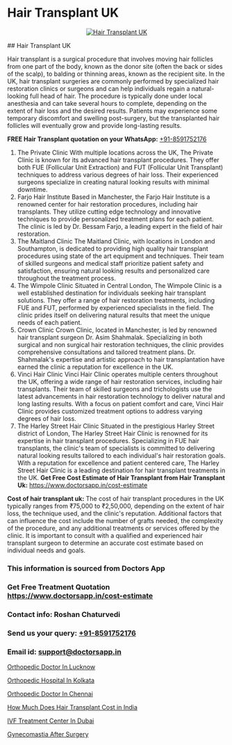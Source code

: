 # Hair Transplant UK

<p align="center">
  <a href="https://doctorsapp.co.in/uploads/treatment_image/Finding%20the%20best%20hair%20clinic.jpg">
    <img src="https://doctorsapp.co.in/treatment/hair-transplant" alt="Hair Transplant UK">
  </a>
</p>
## Hair Transplant UK

Hair transplant is a surgical procedure that involves moving hair follicles from one part of the body, known as the donor site (often the back or sides of the scalp), to balding or thinning areas, known as the recipient site. In the UK, hair transplant surgeries are commonly performed by specialized hair restoration clinics or surgeons and can help individuals regain a natural-looking full head of hair. The procedure is typically done under local anesthesia and can take several hours to complete, depending on the extent of hair loss and the desired results. Patients may experience some temporary discomfort and swelling post-surgery, but the transplanted hair follicles will eventually grow and provide long-lasting results.

**FREE Hair Transplant quotation on your WhatsApp:**  [+91-8591752176](https://api.whatsapp.com/send?phone=8591752176)

1) The Private Clinic   With multiple locations across the UK, The Private Clinic is known for its advanced hair transplant procedures. They offer both FUE (Follicular Unit Extraction) and FUT (Follicular Unit Transplant) techniques to address various degrees of hair loss. Their experienced surgeons specialize in creating natural looking results with minimal downtime.
2) Farjo Hair Institute   Based in Manchester, the Farjo Hair Institute is a renowned center for hair restoration procedures, including hair transplants. They utilize cutting edge technology and innovative techniques to provide personalized treatment plans for each patient. The clinic is led by Dr. Bessam Farjo, a leading expert in the field of hair restoration.
3) The Maitland Clinic   The Maitland Clinic, with locations in London and Southampton, is dedicated to providing high quality hair transplant procedures using state of the art equipment and techniques. Their team of skilled surgeons and medical staff prioritize patient safety and satisfaction, ensuring natural looking results and personalized care throughout the treatment process.
4) The Wimpole Clinic   Situated in Central London, The Wimpole Clinic is a well established destination for individuals seeking hair transplant solutions. They offer a range of hair restoration treatments, including FUE and FUT, performed by experienced specialists in the field. The clinic prides itself on delivering natural results that meet the unique needs of each patient.
5) Crown Clinic   Crown Clinic, located in Manchester, is led by renowned hair transplant surgeon Dr. Asim Shahmalak. Specializing in both surgical and non surgical hair restoration techniques, the clinic provides comprehensive consultations and tailored treatment plans. Dr. Shahmalak's expertise and artistic approach to hair transplantation have earned the clinic a reputation for excellence in the UK.
6) Vinci Hair Clinic   Vinci Hair Clinic operates multiple centers throughout the UK, offering a wide range of hair restoration services, including hair transplants. Their team of skilled surgeons and trichologists use the latest advancements in hair restoration technology to deliver natural and long lasting results. With a focus on patient comfort and care, Vinci Hair Clinic provides customized treatment options to address varying degrees of hair loss.
7) The Harley Street Hair Clinic   Situated in the prestigious Harley Street district of London, The Harley Street Hair Clinic is renowned for its expertise in hair transplant procedures. Specializing in FUE hair transplants, the clinic's team of specialists is committed to delivering natural looking results tailored to each individual's hair restoration goals. With a reputation for excellence and patient centered care, The Harley Street Hair Clinic is a leading destination for hair transplant treatments in the UK.
**Get Free Cost Estimate of Hair Transplant from Hair Transplant Uk:** https://www.doctorsapp.in/cost-estimate

**Cost of hair transplant uk:**
The cost of hair transplant procedures in the UK typically ranges from ₹75,000 to ₹2,50,000, depending on the extent of hair loss, the technique used, and the clinic's reputation. Additional factors that can influence the cost include the number of grafts needed, the complexity of the procedure, and any additional treatments or services offered by the clinic. It is important to consult with a qualified and experienced hair transplant surgeon to determine an accurate cost estimate based on individual needs and goals.

### This information is sourced from Doctors App 
### Get Free Treatment Quotation https://www.doctorsapp.in/cost-estimate
### Contact info: Roshan Chaturvedi 
### Send us your query: [+91-8591752176](https://api.whatsapp.com/send?phone=8591752176) 
### Email id: support@doctorsapp.in

[Orthopedic Doctor In Lucknow](https://www.linkedin.com/pulse/orthopedic-doctor-lucknow-knee-replacement-treatment-w0exe?trackingId=CfZjIHLKxKffhkzHl9kJzg%3D%3D&lipi=urn%3Ali%3Apage%3Ad_flagship3_company_admin%3BII%2FSNcWiSiigR90SV5cfEQ%3D%3D)

[Orthopedic Hospital In Kolkata](https://www.linkedin.com/pulse/orthopedic-hospital-kolkata-doctorsapp-khulna-jdlqe?trackingId=s%2F4f8WdMHJYoxw%2B1VpENug%3D%3D&lipi=urn%3Ali%3Apage%3Ad_flagship3_company_admin%3BEfzsr1%2BmQ6eR1XkJR7MU1A%3D%3D)

[Orthopedic Doctor In Chennai](https://medium.com/@manish632504/orthopedic-doctor-in-chennai-068b4531fa11)

[How Much Does Hair Transplant Cost in India](https://medium.com/@anupkakkar5/how-much-does-hair-transplant-cost-in-india-9dac7c264608)

[IVF Treatment Center In Dubai](https://doctors-apps.github.io/doctorsapp/ivf-treatment-center-in-dubai)

[Gynecomastia After Surgery](https://doctors-apps.github.io/doctorsapp/gynecomastia-after-surgery)

